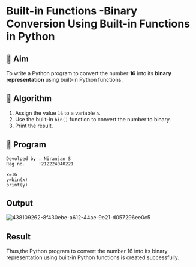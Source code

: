 # Built-in Functions -Binary Conversion Using Built-in Functions in Python

## 🎯 Aim
To write a Python program to convert the number **16** into its **binary representation** using built-in Python functions.

## 🧠 Algorithm
1. Assign the value `16` to a variable `a`.
2. Use the built-in `bin()` function to convert the number to binary.
3. Print the result.

## 🧾 Program
```
Devolped by : Niranjan S
Reg no.     :212224040221
```
```
x=16
y=bin(x)
print(y)
```


## Output
![438109262-8f430ebe-a612-44ae-9e21-d057296ee0c5](https://github.com/user-attachments/assets/d56374ae-fbcc-4057-85b2-cb22d776011d)


## Result
Thus,the Python program to convert the number 16 into its binary representation using built-in Python functions is created successfully.

